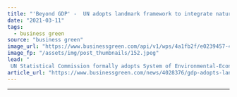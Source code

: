 ```yaml
---
title: "'Beyond GDP' -  UN adopts landmark framework to integrate natural capital in economic reporting"
date: "2021-03-11"
tags: 
  - business green
source: "business green"
image_url: "https://www.businessgreen.com/api/v1/wps/4a1fb2f/e0239457-48a7-4091-9cbe-bf003f898f67/2/31442-shutterstock-404813950-185x114.jpeg"
image_fp: "/assets/img/post_thumbnails/152.jpeg"
lead: "
 UN Statistical Commission formally adopts System of Environmental-Economic Accounting - Ecosystem Accounting ..."
article_url: "https://www.businessgreen.com/news/4028376/gdp-adopts-landmark-framework-integrate-natural-capital-economic-reporting"
---
```


---
